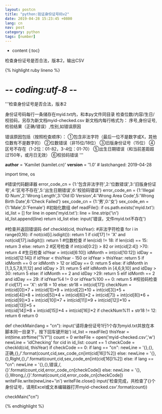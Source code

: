 ```yaml
---
layout: postcn
title: "python:验证身份证号码v2"
date: 2019-04-28 15:23:45 +0800
lang: cn
nav: post
category: python
tags: [number]
---
```


* content
{:toc}

检查身份证号是否合法，版本2，输出CSV
<!-- more -->
{% highlight ruby lineno %}
# -*- coding:utf-8 -*-
'''检查身份证号是否合法，版本2

身份证号码每行一条储存在myid.txt内，和本py文件同目录
检查位数/内容/生日/校验码，另存为新文档myid-checked.csv
新文档内每行格式为：
序号,身份证号,检验结果（正确/错误）,性别,如错误原因

错误原因包括（按照检查顺序）：
①包含非法字符（最后一位不是数字或X，其他位数有不是数字的）
②位数错误（非15位/18位）
③旧版身份证号（15位）
④区号不存在（1-2位：01-82，3-4位：01-70）
⑤出生日期错误（和当前差距超过150年，或月日无效）
⑥校验码错误
'''

__author__ = 'Kamilet (kamilet.cn)'
__version__ = '1.0'  # lastchanged: 2019-04-28

import time, os

#错误代码翻译器
error_code_cn = {1:'包含非法字符',2:'位数错误',3:'旧版身份证号',4:'区号不存在',5:'出生日期错误',6:'校验码错误'}
error_code_en = {1:'Illegal ID Num',2:'Wrong Length',3:'Old ID Version',4:'Wrong Area Code',5:'Wrong Birth Date',6:'Check Failed'}
sex_code_cn = {1:'男',0:'女'}
sex_code_en = {1:'Male',0:'Female'}
#初始化数组
def readFile():
        if os.path.exists('myid.txt'):
                id_list = []
                for line in open('myid.txt'):
                        line = line.strip('\n')
                        id_list.append(line)
                return id_list
        else:
                input('错误，文件myid.txt不存在')

#检查并返回错误码
def checkId(cid, thisYear):
	#非法字符检查
	for i in range(0,16):
		if not(cid[i].isdigit()):
			return 1
	if cid[17] != 'X' and not(cid[17].isdigit()):
		return 1
	#位数检查
	if len(cid) != 18:
		if len(cid) == 15:
			return 3
		else:
			return 2
	#区号检查
	if int(cid[0:2]) > 82 or int(cid[2:4]) >70:
		return 4
	#生日检查
	idYear = int(cid[6:10])
	idMonth = int(cid[10:12])
	idDay = int(cid[12:14])
	if idYear < thisYear - 150 or idYear > thisYear:
		return 5
	if idMonth == 0 or idMonth > 12 or idDay == 0:
		return 5
	else:
		if idMonth in [1,3,5,7,8,11,12] and idDay > 31:
			return 5
		elif idMonth in [4,6,9,10] and idDay > 30:
			return 5
		else:
			if idMonth == 2 and idDay >29:
				return 5
			elif idMonth == 2 and idDay == 29:
				if idYear%4 != 0 or idYear%100 == 0:
					return 5
	#校验码检查
	if cid[17] == 'X':
		str18 = 10
	else:
		str18 = int(cid[17])
	checkNum = int(cid[0])*7 + int(cid[1])*9 + int(cid[2])*10 + int(cid[3])*5 +\
	int(cid[4])*8 + int(cid[5])*4 + int(cid[6])*2 + int(cid[7]) + int(cid[8])*6 +\
	int(cid[9])*3 + int(cid[10])*7 + int(cid[11])*9 + int(cid[12])*10 + int(cid[13])*5 +\
	int(cid[14])*8 + int(cid[15])*4 + int(cid[16])*2
	if checkNum%11 + str18 != 12:
		return 6
	return 0
	
def checkMain(lang = "cn"):
	input('请将身份证号1行1个存为myid.txt并放在本脚本同一目录下，按下回车键开始')
	id_list = readFile()
	thisYear = int(time.strftime("%Y"))
	count = 0
	writeFile = open('myid-checked.csv','w')
	newLine = 'idChecking'
	for cid in id_list:
		count += 1
		checkCode = checkId(cid, thisYear)
		if checkCode == 0:
			if lang == "cn":
				newLine = '{},{},正确,{},/'.format(count,cid,sex_code_cn[int(cid[16])%2])
			else:
				newLine = '{},{},Right,{},/'.format(count,cid,sex_code_en[int(cid[16])%2])
		else:
			if lang == "cn":
				newLine = '{},{},错误,/,{}'.format(count,cid,error_code_cn[checkCode])
			else:
				newLine = '{},{},Wrong,/,{}'.format(count,cid,error_code_cn[checkCode])
		writeFile.write(newLine+'\n')
	writeFile.close()
	input('检查完成，共检查了{}个身份证号，请用Excel或文本编辑器打开myid-checked.csv'.format(count))
	
checkMain("cn")

{% endhighlight %}